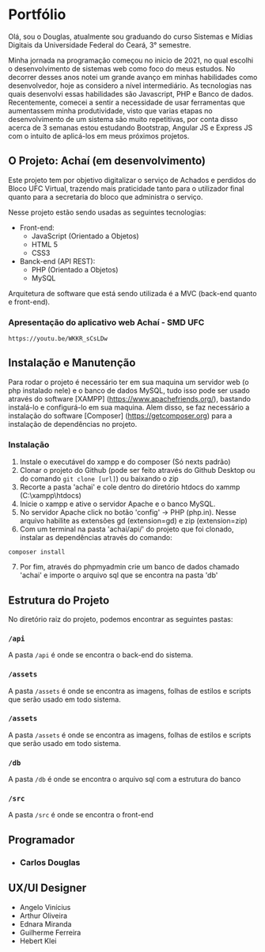 # Portfólio

Olá, sou o Douglas, atualmente sou graduando do curso Sistemas e Mídias Digitais da Universidade Federal do Ceará, 3° semestre. 

Minha jornada na programação começou no inicio de 2021, no qual escolhi o desenvolvimento de sistemas web como foco do meus estudos. No decorrer desses anos notei um grande avanço em minhas habilidades como desenvolvedor, hoje as considero a nível intermediário. As tecnologias nas quais desenvolvi essas habilidades são Javascript, PHP e Banco de dados. Recentemente, comecei a sentir a necessidade de usar ferramentas que aumentassem minha produtividade, visto que varias etapas no desenvolvimento de um sistema são muito repetitivas, por conta disso acerca de 3 semanas estou estudando Bootstrap, Angular JS e Express JS com o intuito de aplicá-los em meus próximos projetos. 

## O Projeto: Achaí (em desenvolvimento)
 
Este projeto tem por objetivo digitalizar o serviço de Achados e perdidos do Bloco UFC Virtual, trazendo mais praticidade tanto para o utilizador final quanto para a secretaria do bloco que administra o serviço.

Nesse projeto estão sendo usadas as seguintes tecnologias: 
  + Front-end:
    - JavaScript (Orientado a Objetos)
    - HTML 5
    - CSS3
  + Banck-end (API REST):
    - PHP (Orientado a Objetos)
    - MySQL
    
Arquitetura de software que está sendo utilizada é a MVC (back-end quanto e front-end).

### Apresentação do aplicativo web Achaí - SMD UFC
    https://youtu.be/WKKR_sCsLDw

## Instalação e Manutenção    

Para rodar o projeto é necessário ter em sua maquina um servidor web (o php instalado nele) e o banco de dados MySQL, tudo isso pode ser usado através do software [XAMPP] (https://www.apachefriends.org/), bastando instalá-lo e configurá-lo em sua maquina. Alem disso, se faz necessário a instalação do software [Composer] (https://getcomposer.org) para a instalação de dependências no projeto. 

### Instalação
1. Instale o executável do xampp e do composer (Só nexts padrão)
2. Clonar o projeto do Github (pode ser feito através do Github Desktop ou do comando `git clone [url]`) ou baixando o zip
3. Recorte a pasta 'achai' e cole dentro do diretório htdocs do xammp (C:\xampp\htdocs)
4. Inicie o xampp e ative o servidor Apache e o banco MySQL.
5. No servidor Apache click no botão 'config' -> PHP (php.in). Nesse arquivo habilite as extensões gd (extension=gd) e zip (extension=zip)
6. Com um terminal na pasta 'achai/api/' do projeto que foi clonado, instalar as dependências através do comando:
```  
composer install  
``` 
7. Por fim, através do phpmyadmin crie um banco de dados chamado 'achai' e importe o arquivo sql que se encontra na pasta 'db'
   
## Estrutura do Projeto

No diretório raiz do projeto, podemos encontrar as seguintes pastas:

### `/api`

A pasta `/api` é onde se encontra o back-end do sistema.

### `/assets`

A pasta `/assets` é onde se encontra as imagens, folhas de estilos e scripts que serão usado em todo sistema.

### `/assets`

A pasta `/assets` é onde se encontra as imagens, folhas de estilos e scripts que serão usado em todo sistema.

### `/db`

A pasta `/db` é onde se encontra o arquivo sql com a estrutura do banco

### `/src`

A pasta `/src` é onde se encontra o front-end

## Programador
+ ### Carlos Douglas

## UX/UI Designer
+ Angelo Vinícius 
+ Arthur Oliveira
+ Ednara Miranda
+ Guilherme Ferreira
+ Hebert Klei

